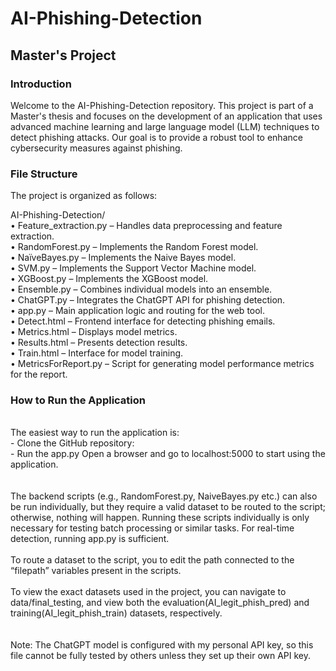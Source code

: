 # AI-Phishing-Detection
## Master's Project

### Introduction
Welcome to the AI-Phishing-Detection repository. This project is part of a Master's thesis and focuses on the development of an application that uses advanced machine learning and large language model (LLM) techniques to detect phishing attacks. Our goal is to provide a robust tool to enhance cybersecurity measures against phishing.

### File Structure
The project is organized as follows:

AI-Phishing-Detection/<br>
•	Feature_extraction.py – Handles data preprocessing and feature extraction.<br>
•	RandomForest.py – Implements the Random Forest model.<br>
•	NaïveBayes.py – Implements the Naive Bayes model.<br>
•	SVM.py – Implements the Support Vector Machine model.<br>
•	XGBoost.py – Implements the XGBoost model.<br>
•	Ensemble.py – Combines individual models into an ensemble.<br>
•	ChatGPT.py – Integrates the ChatGPT API for phishing detection.<br>
•	app.py – Main application logic and routing for the web tool.<br>
•	Detect.html – Frontend interface for detecting phishing emails.<br>
•	Metrics.html – Displays model metrics.<br>
•	Results.html – Presents detection results.<br>
•	Train.html – Interface for model training.<br>
•	MetricsForReport.py – Script for generating model performance metrics for the report.<br>



<h3>How to Run the Application</h3><br>
The easiest way to run the application is:<br>
-	Clone the GitHub repository:<br>
-	Run the app.py 
Open a browser and go to localhost:5000 to start using the application.<br>
<br><br>
The backend scripts (e.g., RandomForest.py, NaiveBayes.py etc.) can also be run individually, but they require a valid dataset to be routed to the script; otherwise, nothing will happen. Running these scripts individually is only necessary for testing batch processing or similar tasks. For real-time detection, running app.py is sufficient.<br><br>
To route a dataset to the script, you to edit the path connected to the “filepath” variables present in the scripts.<br><br>
To view the exact datasets used in the project, you can navigate to data/final_testing, and view both the evaluation(AI_legit_phish_pred) and training(AI_legit_phish_train) datasets, respectively.<br><br>
<br>Note: The ChatGPT model is configured with my personal API key, so this file cannot be fully tested by others unless they set up their own API key.<br>



